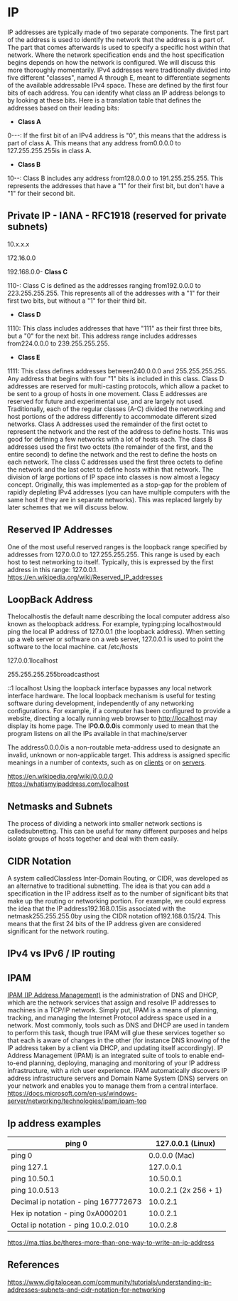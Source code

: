 # IP

IP addresses are typically made of two separate components. The first part of the address is used to identify the network that the address is a part of. The part that comes afterwards is used to specify a specific host within that network.
Where the network specification ends and the host specification begins depends on how the network is configured. We will discuss this more thoroughly momentarily.
IPv4 addresses were traditionally divided into five different "classes", named A through E, meant to differentiate segments of the available addressable IPv4 space. These are defined by the first four bits of each address. You can identify what class an IP address belongs to by looking at these bits.
Here is a translation table that defines the addresses based on their leading bits:

- **Class A**

0---: If the first bit of an IPv4 address is "0", this means that the address is part of class A. This means that any address from0.0.0.0 to 127.255.255.255is in class A.

- **Class B**

10--: Class B includes any address from128.0.0.0 to 191.255.255.255. This represents the addresses that have a "1" for their first bit, but don't have a "1" for their second bit.

## Private IP - IANA - RFC1918 (reserved for private subnets)

10.x.x.x

172.16.0.0

192.168.0.0- **Class C**

110-: Class C is defined as the addresses ranging from192.0.0.0 to 223.255.255.255. This represents all of the addresses with a "1" for their first two bits, but without a "1" for their third bit.

- **Class D**

1110: This class includes addresses that have "111" as their first three bits, but a "0" for the next bit. This address range includes addresses from224.0.0.0 to 239.255.255.255.

- **Class E**

1111: This class defines addresses between240.0.0.0 and 255.255.255.255. Any address that begins with four "1" bits is included in this class.
Class D addresses are reserved for multi-casting protocols, which allow a packet to be sent to a group of hosts in one movement. Class E addresses are reserved for future and experimental use, and are largely not used.
Traditionally, each of the regular classes (A-C) divided the networking and host portions of the address differently to accommodate different sized networks. Class A addresses used the remainder of the first octet to represent the network and the rest of the address to define hosts. This was good for defining a few networks with a lot of hosts each.
The class B addresses used the first two octets (the remainder of the first, and the entire second) to define the network and the rest to define the hosts on each network. The class C addresses used the first three octets to define the network and the last octet to define hosts within that network.
The division of large portions of IP space into classes is now almost a legacy concept. Originally, this was implemented as a stop-gap for the problem of rapidly depleting IPv4 addresses (you can have multiple computers with the same host if they are in separate networks). This was replaced largely by later schemes that we will discuss below.

## Reserved IP Addresses

One of the most useful reserved ranges is the loopback range specified by addresses from 127.0.0.0 to 127.255.255.255. This range is used by each host to test networking to itself. Typically, this is expressed by the first address in this range: 127.0.0.1.
<https://en.wikipedia.org/wiki/Reserved_IP_addresses>

## LoopBack Address

Thelocalhostis the default name describing the local computer address also known as theloopback address. For example, typing:ping localhostwould ping the local IP address of 127.0.0.1 (the loopback address). When setting up a web server or software on a web server, 127.0.0.1 is used to point the software to the local machine.
cat /etc/hosts

127.0.0.1localhost

255.255.255.255broadcasthost

::1 localhost
Using the loopback interface bypasses any local network interface hardware. The local loopback mechanism is useful for testing software during development, independently of any networking configurations. For example, if a computer has been configured to provide a website, directing a locally running web browser to <http://localhost> may display its home page.
The IP**0.0.0.0**is commonly used to mean that the program listens on all the IPs available in that machine/server

The address0.0.0.0is a non-routable meta-address used to designate an invalid, unknown or non-applicable target. This address is assigned specific meanings in a number of contexts, such as on [clients](https://en.wikipedia.org/wiki/Client_(computing)) or on [servers](https://en.wikipedia.org/wiki/Server_(computing)).

<https://en.wikipedia.org/wiki/0.0.0.0>
<https://whatismyipaddress.com/localhost>

## Netmasks and Subnets

The process of dividing a network into smaller network sections is calledsubnetting. This can be useful for many different purposes and helps isolate groups of hosts together and deal with them easily.

## CIDR Notation

A system calledClassless Inter-Domain Routing, or CIDR, was developed as an alternative to traditional subnetting. The idea is that you can add a specification in the IP address itself as to the number of significant bits that make up the routing or networking portion.
For example, we could express the idea that the IP address192.168.0.15is associated with the netmask255.255.255.0by using the CIDR notation of192.168.0.15/24. This means that the first 24 bits of the IP address given are considered significant for the network routing.

## IPv4 vs IPv6 / IP routing

## IPAM

[IPAM (IP Address Management)](https://www.infoblox.com/products/ipam-dhcp/) is the administration of DNS and DHCP, which are the network services that assign and resolve IP addresses to machines in a TCP/IP network. Simply put, IPAM is a means of planning, tracking, and managing the Internet Protocol address space used in a network. Most commonly, tools such as DNS and DHCP are used in tandem to perform this task, though true IPAM will glue these services together so that each is aware of changes in the other (for instance DNS knowing of the IP address taken by a client via DHCP, and updating itself accordingly).
IP Address Management (IPAM) is an integrated suite of tools to enable end-to-end planning, deploying, managing and monitoring of your IP address infrastructure, with a rich user experience. IPAM automatically discovers IP address infrastructure servers and Domain Name System (DNS) servers on your network and enables you to manage them from a central interface.
<https://docs.microsoft.com/en-us/windows-server/networking/technologies/ipam/ipam-top>

## Ip address examples

| ping 0                               | 127.0.0.1 (Linux)     |
|--------------------------------------|-----------------------|
| ping 0                               | 0.0.0.0 (Mac)         |
| ping 127.1                           | 127.0.0.1             |
| ping 10.50.1                         | 10.50.0.1             |
| ping 10.0.513                        | 10.0.2.1 (2x 256 + 1) |
| Decimal ip notation - ping 167772673 | 10.0.2.1              |
| Hex ip notation - ping 0xA000201     | 10.0.2.1              |
| Octal ip notation - ping 10.0.2.010  | 10.0.2.8              |
<https://ma.ttias.be/theres-more-than-one-way-to-write-an-ip-address>

## References

<https://www.digitalocean.com/community/tutorials/understanding-ip-addresses-subnets-and-cidr-notation-for-networking>
